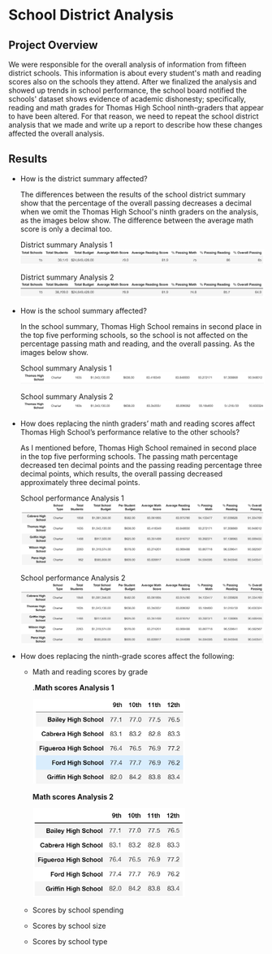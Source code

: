 # School District Analysis

## Project Overview
We were responsible for the overall analysis of information from fifteen district schools. This information is about every student's math and reading scores also on the schools they attend. After we finalized the analysis and showed up trends in school performance, the school board notified the schools' dataset shows evidence of academic dishonesty; specifically, reading and math grades for Thomas High School ninth-graders that appear to have been altered. For that reason, we need to repeat the school district analysis that we made and write up a report to describe how these changes affected the overall analysis.

## Results

  - How is the district summary affected?

    The differences between the results of the school district summary show that the percentage of the overall passing decreases a decimal when we omit the Thomas High School's   ninth graders on the analysis, as the images below show. The difference between the average math score is only a decimal too. 
    
    District summary Analysis 1
    <img src="Resources/district_summary1.PNG" />
    
    District summary Analysis 2
    <img src="Resources/district_summary2.PNG" />
    
  - How is the school summary affected?

    In the school summary, Thomas High School remains in second place in the top five performing schools, so the school is not affected on the percentage passing math and reading, and the overall passing. As the images below show.
    
    School summary Analysis 1
    <img src="Resources/school_summary1.PNG" />
    
    School summary Analysis 2
    <img src="Resources/school_summary2.PNG" />
    
- How does replacing the ninth graders’ math and reading scores affect Thomas High School’s performance relative to the other schools?
  
  As I mentioned before, Thomas High School remained in second place in the top five performing schools. The passing math percentage decreased ten decimal points and the passing reading percentage three decimal points, which results, the overall passing decreased approximately three decimal points.
  
    School performance Analysis 1
    <img src="Resources/schools_top1.PNG" />
    
    School performance Analysis 2
    <img src="Resources/schools_top2.PNG" />

- How does replacing the ninth-grade scores affect the following:
      
     - Math and reading scores by grade
     
       .**Math scores Analysis 1**
        
        <img src="Resources/math_scores1.PNG" width="300" />
    
        **Math scores Analysis 2**
        
        <img src="Resources/math_scores2.PNG" width="300" />
      
     - Scores by school spending
      
     - Scores by school size
      
     - Scores by school type
      

    
  
